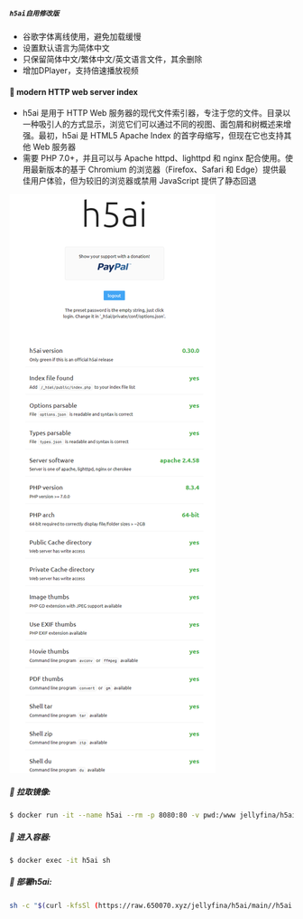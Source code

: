 ##### `h5ai自用修改版`
- 谷歌字体离线使用，避免加载缓慢
- 设置默认语言为简体中文
- 只保留简体中文/繁体中文/英文语言文件，其余删除
- 增加DPlayer，支持倍速播放视频
#### 🚩 modern HTTP web server index
- h5ai 是用于 HTTP Web 服务器的现代文件索引器，专注于您的文件。目录以一种吸引人的方式显示，浏览它们可以通过不同的视图、面包屑和树概述来增强。最初，h5ai 是 HTML5 Apache Index 的首字母缩写，但现在它也支持其他 Web 服务器
- 需要 PHP 7.0+，并且可以与 Apache httpd、lighttpd 和 nginx 配合使用。使用最新版本的基于 Chromium 的浏览器（Firefox、Safari 和 Edge）提供最佳用户体验，但为较旧的浏览器或禁用 JavaScript 提供了静态回退

![h5ai](image/h5ai.png)

##### 🚩 拉取镜像:
```sh
$ docker run -it --name h5ai --rm -p 8080:80 -v pwd:/www jellyfina/h5ai
```
##### 🚩 进入容器:
```sh
$ docker exec -it h5ai sh
```
##### 🚩 部署h5ai:
```sh
sh -c "$(curl -kfsSl (https://raw.650070.xyz/jellyfina/h5ai/main//h5ai.sh)"
```
